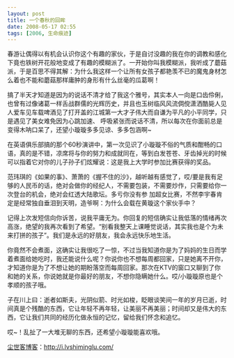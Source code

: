 ```yaml
---
layout: post
title: 一个春秋的回眸
date: 2008-05-17 02:55
tags: [2006, 生命痕迹]
---
```


春游让偶得以有机会认识你这个有趣的家伙，于是自讨没趣的我在你的调教和感化下竟也铁树开花般地变成了有趣的模糊派了。一开始你叫我模糊派，我听成了蘑菇派，于是百思不得其解：为什么我这样一个让所有女孩子都艳羡不已的魔鬼身材怎么着也不能和蘑菇那样庸肿的身形有什么丝毫的瓜葛啊！

搞了半天才知道是因为的说话不清才给了我这个雅号，其实本人一向是口齿伶俐，也曾有过像诸葛一样舌战群儒的光辉历史，并且也玉树临风风流倜傥潇洒酷毙人见人爱车见车载啤酒见了打开盖的江城第一大才子伟大而自谦为平凡的小平同学，只是遇见了美女难免因为心跳加速、 呼吸紧张而说话不清，所以每次在你面前总是变得木呐口呆了，还望小璇璇多多见谅、多多包涵啊~

在英语俱乐部搞的那个60秒演讲中，第一次见识了小璇璇不俗的气质和酣畅的口语，真的是不错，凉席将与你的努力和成就同在，等到白发苍苍、牙齿掉光的时候可以指着它对你的儿子孙子们炫耀说：这是我上大学时参加比赛获得的奖品。

范玮琪的《如果的事》、萧萧的《握不住的沙》，越听越有感觉了，哎/要是我有足够的人民币的话，绝对会做你的经纪人，不需要包装，不需要炒作，只需要给你一次登台的机会，绝对会红透大陆歌坛。多亏你没有参 加超女比赛，不然李宇春肯定是经常独自垂泪到天明，造爷啊：为什么会载在黄璇这个家伙手中？

记得上次发短信向你诉苦，说我平庸无为。你回复的短信确实让我低落的情绪再次高涨，绝望的我再次看到了希望。“别看我整天上课睡觉说话，其实我也是个为未来打拼的孩子”。我们是永远的好朋友，我会永远快乐地生活。

你竟然不会煮面，这确实让我很吃了一惊，不过当我知道你是为了妈妈的生日而学着煮面给她吃时，我还能说什么呢？你说你也不想每周都回家，只是她离不开你，才知道你是为了不想让她的期盼落空而每周回家。那次在KTV的窗口又聊到了你和她的关系，你说她就是你最好的朋友，不想你隐瞒她什么。哎/小璇璇原也是个孝顺的孩子哦。

子在川上曰：逝者如斯夫，光阴似箭、时光如梭，眨眼谈笑间一年的岁月已逝，时间真是个残酷的东西，它让年轻不再年轻，让美丽不再美丽；时间却又是伟大的东西，它让我们共同的经历化做永恒的记忆，留给我们怀念和追忆。

哎~！乱扯了一大堆无聊的东西，还希望小璇璇能喜欢哦。

<a href="http://i.lvshiminglu.com/">尘世客博客</a>：<a href="http://i.lvshiminglu.com/">http://i.lvshiminglu.com/</a>

